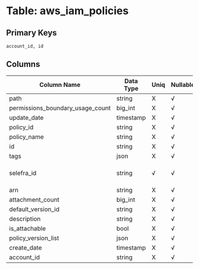 # Table: aws_iam_policies

## Primary Keys 

```
account_id, id
```


## Columns 

|  Column Name   |  Data Type  | Uniq | Nullable | Description | 
|  ----  | ----  | ----  | ----  | ---- | 
| path | string | X | √ |  | 
| permissions_boundary_usage_count | big_int | X | √ |  | 
| update_date | timestamp | X | √ |  | 
| policy_id | string | X | √ |  | 
| policy_name | string | X | √ |  | 
| id | string | X | √ |  | 
| tags | json | X | √ |  | 
| selefra_id | string | √ | √ | primary keys value md5 | 
| arn | string | X | √ |  | 
| attachment_count | big_int | X | √ |  | 
| default_version_id | string | X | √ |  | 
| description | string | X | √ |  | 
| is_attachable | bool | X | √ |  | 
| policy_version_list | json | X | √ |  | 
| create_date | timestamp | X | √ |  | 
| account_id | string | X | √ |  | 


